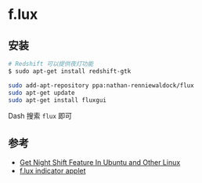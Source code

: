 # f.lux

## 安装

```sh
# Redshift 可以提供夜灯功能
$ sudo apt-get install redshift-gtk
```

```sh
sudo add-apt-repository ppa:nathan-renniewaldock/flux
sudo apt-get update
sudo apt-get install fluxgui
```

Dash 搜索 `flux` 即可

## 参考

* [Get Night Shift Feature In Ubuntu and Other Linux](https://itsfoss.com/night-shift-flux-ubuntu-linux/)
* [f.lux indicator applet](https://github.com/xflux-gui/fluxgui)